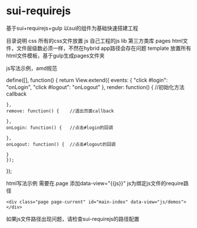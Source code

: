 # sui-requirejs
基于sui+requirejs+gulp 以sui的组件为基础快速搭建工程


目录说明
css 		所有的css文件放置
js			自己工程的js
lib 		第三方类库
pages		html文件，文件层级数必须一样，不然在hybrid app路径会存在问题
template 	放置所有html文件模板，基于gulp生成pages文件夹



js写法示例，amd规范

define([], function() {
  return View.extend({
  	events: {
      "click #login": "onLogin",
      "click #logout": "onLogout"
    },
    render: function() {	//初始化方法callback

    },
    remove: function() {	//退出页面callback

    },
    onLogin: function() {	//点击#login的回调

    },
    onLogout: function() {	//点击#logout的回调

    }
	});
});

html写法示例 需要在.page 添加data-view="{{js}}"	js为绑定js文件的require路径

	<div class="page page-current" id="main-index" data-view="js/demos">
	</div>

如果js文件路径出现问题，请检查sui-requirejs的路径配置
